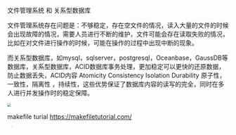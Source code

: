 文件管理系统 和 关系型数据库

​	文件管理系统存在问题是：不够稳定，存在空文件的情况，读入大量的文件的时候会出现故障的情况，需要人员进行不断的维护，文件可能会存在读取失败的情况，比如在对文件进行操作的时候，可能在操作的过程中出现中断的现象。

​	而关系型数据库，如mysql，sqlserver，postgresql，Oceanbase，GaussDB等数据库，关系型数据库，ACID数据库事务处理，更加稳定可以更快的还原数据，防止数据丢失，ACID内容 Atomicity Consistency Isolation Durability 
原子性，一致性，隔离性 ，持续性，这些优势保证了数据库内容的读写的完全，同时在多人进行并发操作时的稳定保障。 

<img src="https://iocion.github.io/image-bed/image/%E8%BD%AF%E4%BB%B6%E4%BA%94%E5%A4%A7%E6%9E%B6%E6%9E%84.png" style="zoom:50%;" />

makefile turial <https://makefiletutorial.com/>



<div style="margin:10px"><img src="https://iocion.github.io/image-bed/image/qq.jpg" style="zoom: 15%;" /></div>





